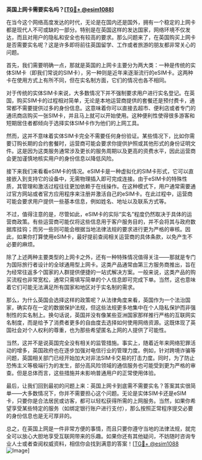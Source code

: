 **英国上网卡需要实名吗？[[TG💪+ @esim1088](https://t.me/s/esim1088)]**

在当今这个网络高度发达的时代，无论是在国内还是国外，拥有一个稳定的上网卡都是现代人不可或缺的一部分。特别是在英国这样的发达国家，网络环境不仅发达，而且对用户的隐私和安全也有较高的要求。那么问题来了，在英国购买上网卡是否需要实名呢？这是许多即将前往英国留学、工作或者旅游的朋友都非常关心的问题。

首先，我们需要明确一点，那就是英国的上网卡主要分为两大类：一种是传统的实体SIM卡（即我们常说的SIM卡），另一种则是近年来逐渐流行的eSIM卡。这两种卡在使用方式上有所不同，但在实名制方面，它们的情况也各不相同。

对于传统的实体SIM卡来说，大多数情况下并不强制要求用户进行实名登记。在英国，购买SIM卡的过程相对简单，无论是本地运营商提供的套餐还是预付费卡，通常都不需要提供过多的身份信息。这意味着你可以直接去超市、便利店或者专门的通讯商店购买一张SIM卡，并且马上就可以开始使用。这种便利性使得很多游客和短期居住者都倾向于选择实体SIM卡作为他们的上网工具。

然而，这并不意味着实体SIM卡完全不需要任何身份验证。某些情况下，比如你需要订购长期的合约套餐时，运营商可能会要求你提供护照或其他形式的身份证明文件。这是因为这类服务通常涉及更长的服务周期以及更高的资费水平，因此运营商会更加谨慎地核实用户的身份信息以降低风险。

接下来我们来看看eSIM卡的情况。eSIM卡是一种虚拟化的SIM卡形式，它可以直接嵌入到支持它的设备中，无需物理插入即可完成连接。由于eSIM卡的特殊性质，其管理和激活过程往往更加依赖于在线操作。在这种模式下，用户通常需要通过官方网站或者官方应用程序来注册并激活自己的eSIM卡。在此过程中，运营商可能会要求用户提供一些基本信息，例如姓名、地址以及联系方式等。

不过，值得注意的是，尽管如此，eSIM卡的实际“实名”程度仍然取决于具体的运营商政策。有些运营商可能仅将这些信息用于客户服务目的，并不会将其与政府数据库挂钩；而另一些则可能会根据当地法律法规的要求进行更为严格的审核。因此，如果你打算使用eSIM卡，最好提前查阅相关运营商的具体条款，以免产生不必要的麻烦。

除了上述两种主要类型的上网卡之外，还有一种特殊情况值得关注——那就是专门为国际旅行者设计的全球通用型上网卡。这类产品通常由第三方服务商推出，旨在为经常往返多个国家的人群提供便捷的一站式解决方案。一般来说，这类产品的购买流程也非常宽松，通常只需填写简单的个人信息即可完成下单。当然，这也意味着它们可能无法满足所有国家和地区对于实名制的需求。

那么，为什么英国会选择这样的政策呢？从法律角度来看，英国作为一个法治国家，确实存在一定的数据保护法规，但这些法规更多地集中在个人隐私保护而非强制性的实名制上。换句话说，英国并没有像某些亚洲国家那样推行严格的互联网实名制度，而是给予了消费者更多的自由度去选择如何使用网络资源。这既体现了英国社会对个人权利的尊重，也为那些希望匿名上网的人提供了可能性。

当然，这并不是说英国完全没有相关的监管措施。事实上，随着近年来网络犯罪活动的增多，英国政府也在逐步加强对电信行业的管理力度。例如，针对跨境诈骗等问题，英国相关部门已经开始加大对非法SIM卡交易的打击力度。同时，为了防止恐怖主义等极端行为的发生，部分高风险领域的通信服务也可能受到更为严格的审查。但是总体而言，这些措施并未影响普通用户的正常使用体验。

最后，让我们回到最初的问题上来：英国上网卡到底需不需要实名？答案其实很简单——大多数情况下，你并不需要担心这个问题。无论是实体SIM卡还是eSIM卡，只要你是合法居民或访客，都可以轻松获得所需的上网服务。当然，如果你希望享受某些特定的服务（如绑定银行账户进行支付），那么按照正常程序提交必要的身份信息也是无可厚非的。

总之，在英国上网是一件非常方便的事情，而且只要你遵守当地的法律法规，就完全可以放心大胆地享受互联网带来的乐趣。如果你还有其他疑问，不妨随时咨询专业人士或者查阅权威资料，相信你会找到满意的答案！[[TG💪+ @esim1088](https://t.me/s/esim1088) ![Image](https://i.postimg.cc/4NQfJmqS/Snipaste-2025-05-13-00-14-12.png)]
